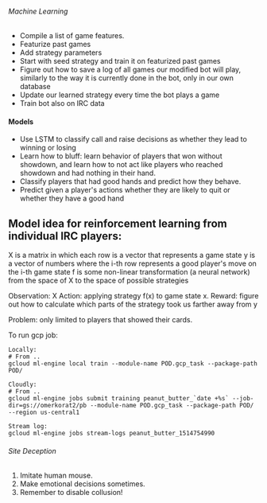 

###### Machine Learning

- Compile a list of game features.
- Featurize past games
- Add strategy parameters
- Start with seed strategy and train it on featurized past games
- Figure out how to save a log of all games our modified bot will play, similarly to the way it is currently done in the bot, only in our own database
- Update our learned strategy every time the bot plays a game
- Train bot also on IRC data

#### Models

- Use LSTM to classify call and raise decisions as whether they lead to winning or losing
- Learn how to bluff: learn behavior of players that won without showdown, and learn how to
not act like players who reached showdown and had nothing in their hand.
- Classify  players that had good hands and predict how they behave.
- Predict given a player's actions whether they are likely to quit or whether they have a good hand

## Model idea for reinforcement learning from individual IRC players:

X is a matrix in which each row is a vector that represents a game state
y is a vector of numbers where the i-th row represents a good player's move on the i-th game state
f is some non-linear transformation (a neural network) from the space of X to the space of possible strategies

Observation: X
Action: applying strategy f(x) to game state x.
Reward: figure out how to calculate which parts of the strategy took us farther away from y

Problem: only limited to players that showed their cards.

To run gcp job: 

	Locally:
	# From ..
	gcloud ml-engine local train --module-name POD.gcp_task --package-path POD/
	
	Cloudly:	
	# From ..
	gcloud ml-engine jobs submit training peanut_butter_`date +%s` --job-dir=gs://omerkorat2/pb --module-name POD.gcp_task --package-path POD/ --region us-central1

    Stream log:
    gcloud ml-engine jobs stream-logs peanut_butter_1514754990

###### Site Deception

1. Imitate human mouse.
2. Make emotional decisions sometimes.
3. Remember to disable collusion!

